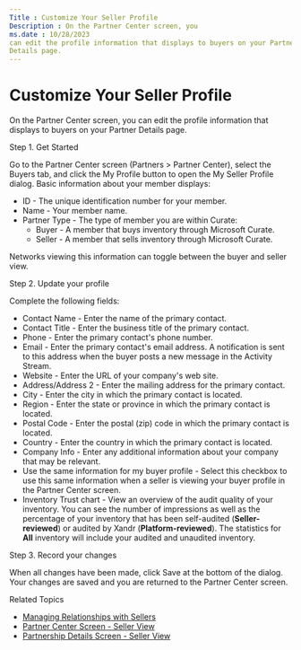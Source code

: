 ```yaml
---
Title : Customize Your Seller Profile
Description : On the Partner Center screen, you
ms.date : 10/28/2023
can edit the profile information that displays to buyers on your Partner
Details page.
---
```



# Customize Your Seller Profile



On the Partner Center screen, you
can edit the profile information that displays to buyers on your Partner
Details page.

Step 1. Get Started

Go to the Partner Center screen
(Partners
\>  Partner Center), select the
Buyers tab, and click the
My Profile button to open the
My Seller Profile dialog. Basic
information about your member displays:

- ID - The unique identification
  number for your member.
- Name - Your member name.
- Partner Type - The type of member
  you are within Curate:
  - Buyer - A member that buys
    inventory through Microsoft Curate.
  - Seller - A member that sells
    inventory through Microsoft Curate.

Networks viewing this information can toggle between the buyer and
seller view.

Step 2. Update your profile

Complete the following fields:

- Contact Name - Enter the name of the
  primary contact.
- Contact Title - Enter the business
  title of the primary contact.
- Phone - Enter the primary contact's
  phone number.
- Email - Enter the primary contact's
  email address. A notification is sent to this address when the buyer
  posts a new message in the Activity Stream.
- Website - Enter the URL of your
  company's web site.
- Address/Address 2 - Enter the
  mailing address for the primary contact.
- City - Enter the city in which the
  primary contact is located.
- Region - Enter the state or province
  in which the primary contact is located.
- Postal Code - Enter the postal (zip)
  code in which the primary contact is located.
- Country - Enter the country in which
  the primary contact is located.
- Company Info - Enter any additional
  information about your company that may be relevant.
- Use the same information for my buyer
  profile - Select this checkbox to use this same information
  when a seller is viewing your buyer profile in the
  Partner Center screen.
- Inventory Trust chart - View an
  overview of the audit quality of your inventory. You can see the
  number of impressions as well as the percentage of your inventory that
  has been self-audited (**Seller-reviewed**) or audited by
  Xandr (**Platform-reviewed**). The statistics
  for **All** inventory will include your audited and unaudited
  inventory.

Step 3. Record your changes

When all changes have been made, click
Save at the bottom of the dialog. Your
changes are saved and you are returned to the
Partner Center screen.

Related Topics

- <a href="managing-relationships-with-sellers.md" class="xref">Managing
  Relationships with Sellers</a>
- <a href="partner-center-screen-seller-view.md" class="xref">Partner
  Center Screen - Seller View</a>
- <a href="partnership-details-screen-seller-view.md"
  class="xref">Partnership Details Screen - Seller View</a>




